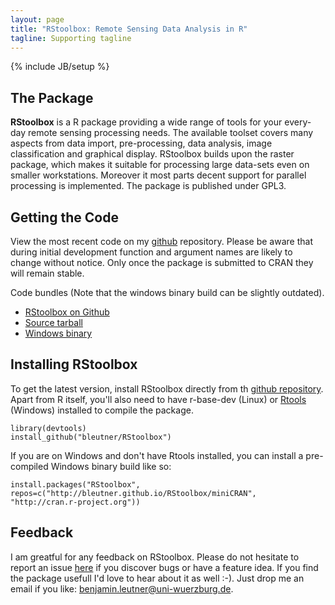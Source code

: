 ```yaml
---
layout: page
title: "RStoolbox: Remote Sensing Data Analysis in R"
tagline: Supporting tagline
---
```

{% include JB/setup %}




## The Package

**RStoolbox** is a R package providing a wide range of tools for your every-day remote sensing processing needs. 
The available toolset covers many aspects from data import, pre-processing, data analysis, image classification and graphical display. 
RStoolbox builds upon the raster package, which makes it suitable for processing large data-sets even on smaller workstations. 
Moreover it most parts decent support for parallel processing is implemented. The package is published under GPL3.

## Getting the Code

View the most recent code on my [github](http://www.github.com/bleutner/RStoolbox) repository. 
Please be aware that during initial development function and argument names are likely to change without notice.
Only once the package is submitted to CRAN they will remain stable.

Code bundles (Note that the windows binary build can be slightly outdated).

 <ul class="tag_box" >
  <li><a href="http://www.github.com/bleutner/RStoolbox">RStoolbox on Github</a></li>
  <li><a href="https://github.com/bleutner/RStoolbox/tarball/master">Source tarball</a></li>
 <li><a href="miniCRAN/bin/windows/contrib/3.1/RStoolbox_0.0.0.9000.zip">Windows binary</a></li>
 </ul>

   
## Installing RStoolbox

To get the latest version, install RStoolbox directly from th [github repository](http://www.github.com/bleutner/RStoolbox). 
Apart from R itself, you'll also need to have r-base-dev (Linux) or [Rtools](http://cran.r-project.org/bin/windows/Rtools) (Windows) installed to compile the package.

    library(devtools)
    install_github("bleutner/RStoolbox")
    
If you are on Windows and don't have Rtools installed, you can install a pre-compiled Windows binary build like so:

	install.packages("RStoolbox", repos=c("http://bleutner.github.io/RStoolbox/miniCRAN", "http://cran.r-project.org"))     


## Feedback

I am greatful for any feedback on RStoolbox. Please do not hesitate to report an issue [here](https://github.com/bleutner/RStoolbox/issues) if you discover bugs or have a feature idea.
If you find the package usefull I'd love to hear about it as well :-). Just drop me an email if you like: benjamin.leutner@uni-wuerzburg.de.






